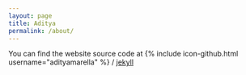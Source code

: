 ```yaml
---
layout: page
title: Aditya
permalink: /about/
---
```




You can find the website source code at
{% include icon-github.html username="adityamarella" %} /
[jekyll](https://github.com/adityamarella/adityamarella.github.io)
